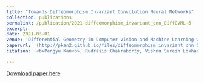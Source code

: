 ```yaml
---
title: "Towards Diffeomorphism Invariant Convolution Neural Networks"
collection: publications
permalink: /publication/2021-diffeomorphism_invariant_cnn_DiffCVML-6
excerpt: 
date: 2021-03-01
venue: 'Differential Geometry in Computer Vision and Machine Learning workshop'
paperurl: '(http://pkan2.github.io/files/diffeomorphism_invariant_cnn_DiffCVML-6.pdf'
citation: '<b>Pengyu Kan<b>, Rudrasis Chakraborty, Vishnu Suresh Lokhande, Vikas Singh.<i> Differential Geometry in Computer Vision and Machine Learning workshop. <i> 2021.'

---
```

<!---This paper is about the number 3. The number 4 is left for future work.--->

[Download paper here](http://pkan2.github.io/files/diffeomorphism_invariant_cnn_DiffCVML-6.pdf)

<!---**Pengyu Kan**, Rudrasis Chakraborty, Vishnu Suresh Lokhande, Vikas Singh.<i> Differential Geometry in Computer Vision and Machine Learning workshop. <i> 2021.--->